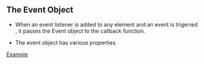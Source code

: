 ## The Event Object

- When an event listener is added to any element and an event is trigerred , it passes the Event object to the callback function.

- The event object has various properties.  

[Example](./index.html)